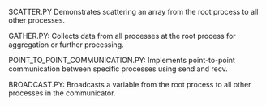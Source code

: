 SCATTER.PY
Demonstrates scattering an array from the root process to all other processes.

GATHER.PY:
Collects data from all processes at the root process for aggregation or further processing.

POINT_TO_POINT_COMMUNICATION.PY:
Implements point-to-point communication between specific processes using send and recv.

BROADCAST.PY:
Broadcasts a variable from the root process to all other processes in the communicator.